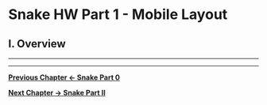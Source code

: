 # Snake HW Part 1 - Mobile Layout

## I. Overview


<hr><hr>

**[Previous Chapter <- Snake Part 0](HW-snake-0.md)**

**[Next Chapter -> Snake Part II](HW-snake-2.md)**
